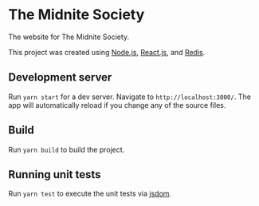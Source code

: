 # The Midnite Society

The website for The Midnite Society.

This project was created using [Node.js](https://github.com/nodejs/node), [React.js](https://github.com/facebook/react), and [Redis](https://github.com/antirez/redis).

## Development server

Run `yarn start` for a dev server. Navigate to `http://localhost:3000/`. The app will automatically reload if you change any of the source files.

## Build

Run `yarn build` to build the project.

## Running unit tests

Run `yarn test` to execute the unit tests via [jsdom](https://www.npmjs.com/package/mocha-jsdom).

